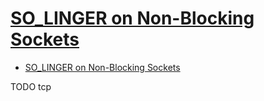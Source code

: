 # [SO_LINGER on Non-Blocking Sockets](https://www.nybek.com/blog/2015/04/29/so_linger-on-non-blocking-sockets/)

- [SO_LINGER on Non-Blocking Sockets](#so_linger-on-non-blocking-sockets)



















TODO tcp